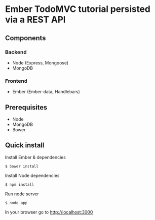 Ember TodoMVC tutorial persisted via a REST API
==========================

## Components

### Backend
+ Node (Express, Mongoose)
+ MongoDB 

### Frontend
+ Ember (Ember-data, Handlebars)

## Prerequisites
+ Node
+ MongoDB
+ Bower

## Quick install
Install Ember & dependencies
```
$ bower install
```
Install Node dependencies
```
$ npm install
```
Run node server
```
$ node app
```
In your browser go to [http://localhost:3000](http://localhost:8080)